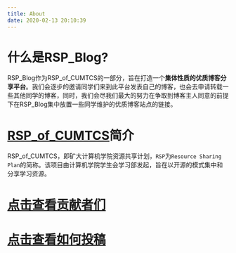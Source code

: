 ```yaml
---
title: About
date: 2020-02-13 20:10:39
---
```




# 什么是RSP_Blog?

RSP_Blog作为RSP_of_CUMTCS的一部分，旨在打造一个**集体性质的优质博客分享平台**。我们会逐步的邀请同学们来到此平台发表自己的博客，也会去申请转载一些其他同学的博客，同时，我们会尽我们最大的努力在争取到博客主人同意的前提下在RSP_Blog集中放置一些同学维护的优质博客站点的链接。

# [RSP_of_CUMTCS](https://github.com/cumtcssuld/RSP_of_CUMTCS)简介

RSP_of_CUMTCS，即矿大计算机学院资源共享计划，`RSP`为`Resource Sharing Plan`的简称。该项目由计算机学院学生会学习部发起，旨在以开源的模式集中和分享学习资源。

# [点击查看贡献者们](../contributors)

# [点击查看如何投稿](../2020/02/13/RSP_Blog来啦！/#more)
